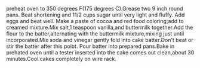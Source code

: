 preheat oven to 350 degrees F(175 degrees C).Grease two 9 inch round pans.
Beat shortening and 11/2 cups sugar until very light and fluffy. Add eggs and beat well.
Make a paste of cocoa and red food coloring;add to creamed mixture.Mix salt,1 teaspoon vanilla,and buttermilk together.Add the flour to the batter,alternating with the buttermilk mixture,mixing just until incorporated.Mix soda and vinegar gently fold into cake batter.Don't beat or stir the batter after this poibt.
Pour batter into prepared pans.Bake in prehated oven until a tester inserted into the cake comes out clean,about 30 minutes.Cool cakes completely on wire rack.
